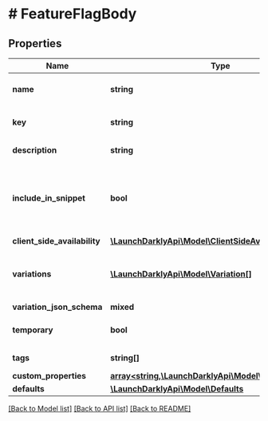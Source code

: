 # # FeatureFlagBody

## Properties

Name | Type | Description | Notes
------------ | ------------- | ------------- | -------------
**name** | **string** | A human-friendly name for the feature flag |
**key** | **string** | A unique key to reference the flag in your code |
**description** | **string** | Description of the feature flag | [optional]
**include_in_snippet** | **bool** | Deprecated, use clientSideAvailability. Whether or not this flag should be made available to the client-side JavaScript SDK | [optional]
**client_side_availability** | [**\LaunchDarklyApi\Model\ClientSideAvailabilityPost**](ClientSideAvailabilityPost.md) |  | [optional]
**variations** | [**\LaunchDarklyApi\Model\Variation[]**](Variation.md) | An array of possible variations for the flag. The variation values must be unique. | [optional]
**variation_json_schema** | **mixed** |  | [optional]
**temporary** | **bool** | Whether or not the flag is a temporary flag | [optional]
**tags** | **string[]** | Tags for the feature flag | [optional]
**custom_properties** | [**array<string,\LaunchDarklyApi\Model\CustomProperty>**](CustomProperty.md) |  | [optional]
**defaults** | [**\LaunchDarklyApi\Model\Defaults**](Defaults.md) |  | [optional]

[[Back to Model list]](../../README.md#models) [[Back to API list]](../../README.md#endpoints) [[Back to README]](../../README.md)
